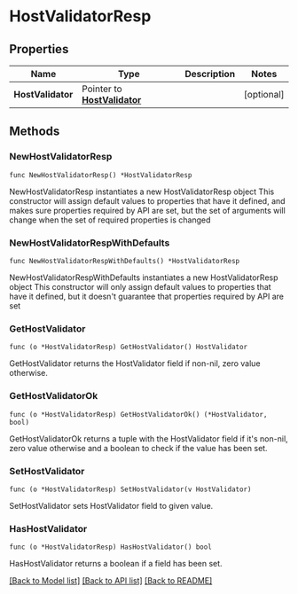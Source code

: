 # HostValidatorResp

## Properties

Name | Type | Description | Notes
------------ | ------------- | ------------- | -------------
**HostValidator** | Pointer to [**HostValidator**](HostValidator.md) |  | [optional] 

## Methods

### NewHostValidatorResp

`func NewHostValidatorResp() *HostValidatorResp`

NewHostValidatorResp instantiates a new HostValidatorResp object
This constructor will assign default values to properties that have it defined,
and makes sure properties required by API are set, but the set of arguments
will change when the set of required properties is changed

### NewHostValidatorRespWithDefaults

`func NewHostValidatorRespWithDefaults() *HostValidatorResp`

NewHostValidatorRespWithDefaults instantiates a new HostValidatorResp object
This constructor will only assign default values to properties that have it defined,
but it doesn't guarantee that properties required by API are set

### GetHostValidator

`func (o *HostValidatorResp) GetHostValidator() HostValidator`

GetHostValidator returns the HostValidator field if non-nil, zero value otherwise.

### GetHostValidatorOk

`func (o *HostValidatorResp) GetHostValidatorOk() (*HostValidator, bool)`

GetHostValidatorOk returns a tuple with the HostValidator field if it's non-nil, zero value otherwise
and a boolean to check if the value has been set.

### SetHostValidator

`func (o *HostValidatorResp) SetHostValidator(v HostValidator)`

SetHostValidator sets HostValidator field to given value.

### HasHostValidator

`func (o *HostValidatorResp) HasHostValidator() bool`

HasHostValidator returns a boolean if a field has been set.


[[Back to Model list]](../README.md#documentation-for-models) [[Back to API list]](../README.md#documentation-for-api-endpoints) [[Back to README]](../README.md)



